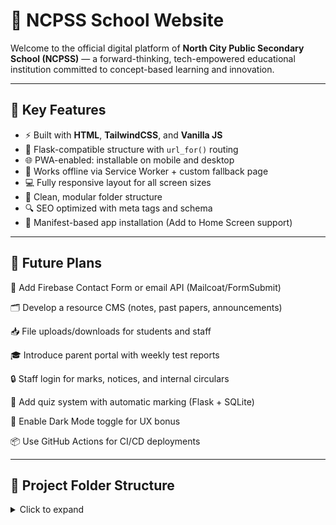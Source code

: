 # 🏫 NCPSS School Website

Welcome to the official digital platform of **North City Public Secondary School (NCPSS)** — a forward-thinking, tech-empowered educational institution committed to concept-based learning and innovation.

---

## 🚀 Key Features

- ⚡️ Built with **HTML**, **TailwindCSS**, and **Vanilla JS**
- 🔐 Flask-compatible structure with `url_for()` routing
- 🌐 PWA-enabled: installable on mobile and desktop
- 📴 Works offline via Service Worker + custom fallback page
- 💻 Fully responsive layout for all screen sizes
- 📁 Clean, modular folder structure
- 🔍 SEO optimized with meta tags and schema
- 📲 Manifest-based app installation (Add to Home Screen support)

---

## 🧠 Future Plans

🔧 Add Firebase Contact Form or email API (Mailcoat/FormSubmit)

🗂️ Develop a resource CMS (notes, past papers, announcements)

📥 File uploads/downloads for students and staff

🎓 Introduce parent portal with weekly test reports

🔒 Staff login for marks, notices, and internal circulars

🧮 Add quiz system with automatic marking (Flask + SQLite)

🌙 Enable Dark Mode toggle for UX bonus

📦 Use GitHub Actions for CI/CD deployments

---

## 📂 Project Folder Structure

<details>
<summary>Click to expand</summary>

```plaintext
/
├── auth/
│   └── routes.py
├── database/
│   ├── init_db.py
│   └── school.db
├── models/
│   └── users.py
├── static/
|   ├── assets/
│   |   ├── images/
│   |   ├── icons/
│   |   ├── logos/
│   |   └── Other-Institutes/
│   ├── css/
|   |   ├── faq.css
|   |   ├── logins.css
│   │   └── style.css
│   ├── js/
|   |   ├── faq.js
|   |   ├── logins.js
│   │   └── script.js
│   └── pwa/
│   |   ├── service-worker.js
│   |   └── offline.html
|   └──manifest.json
├── templates/
│   ├── pages/
│   |   ├── admission.html
│   |   ├── introduction.html
|   |   ├── login_staff.html
|   |   ├── login_student.html
|   |   ├── faq.html
│   |   └── ... more internal pages  (optionals i.e. to add more if applicable)
│   ├── dashboard/
│   |   ├── student.html
│   |   └── staff.html
|   ├── layout/
|   |   └── login_base.html
|   ├── components/
│   |   ├── navbar.html
│   |   ├── footer.html
│   |   └── ... reusable UI sections (optionals i.e. to add more if applicable)
|   └── index.html
└── app.py

```

**Built with ❤️ by educators & developers**
